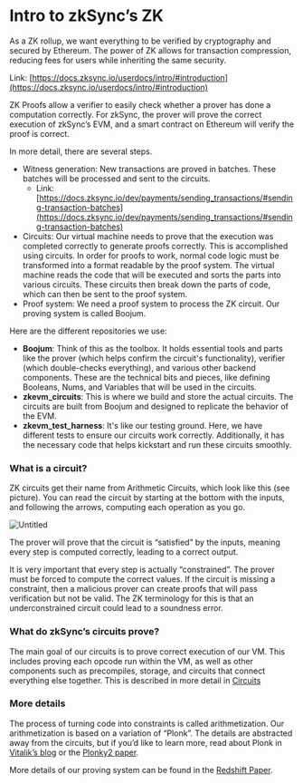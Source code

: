 # Intro to zkSync’s ZK

As a ZK rollup, we want everything to be verified by cryptography and secured by Ethereum. The power of ZK allows for transaction compression, reducing fees for users while inheriting the same security.

Link: [https://docs.zksync.io/userdocs/intro/#introduction](https://docs.zksync.io/userdocs/intro/#introduction)

ZK Proofs allow a verifier to easily check whether a prover has done a computation correctly. For zkSync, the prover will prove the correct execution of zkSync’s EVM, and a smart contract on Ethereum will verify the proof is correct. 

In more detail, there are several steps.

- Witness generation: New transactions are proved in batches. These batches will be processed and sent to the circuits.
    - Link: [https://docs.zksync.io/dev/payments/sending_transactions/#sending-transaction-batches](https://docs.zksync.io/dev/payments/sending_transactions/#sending-transaction-batches)
- Circuits: Our virtual machine needs to prove that the execution was completed correctly to generate proofs correctly. This is accomplished using circuits. In order for proofs to work, normal code logic must be transformed into a format readable by the proof system. The virtual machine reads the code that will be executed and sorts the parts into various circuits. These circuits then break down the parts of code, which can then be sent to the proof system.
- Proof system: We need a proof system to process the ZK circuit. Our proving system is called Boojum.

Here are the different repositories we use:

- **Boojum**: Think of this as the toolbox. It holds essential tools and parts like the prover (which helps confirm the circuit's functionality), verifier (which double-checks everything), and various other backend components. These are the technical bits and pieces, like defining Booleans, Nums, and Variables that will be used in the circuits.
- **zkevm_circuits**: This is where we build and store the actual circuits. The circuits are built from Boojum and designed to replicate the behavior of the EVM.
- **zkevm_test_harness**: It's like our testing ground. Here, we have different tests to ensure our circuits work correctly. Additionally, it has the necessary code that helps kickstart and run these circuits smoothly.

### What is a circuit?

ZK circuits get their name from Arithmetic Circuits, which look like this (see picture). You can read the circuit by starting at the bottom with the inputs, and following the arrows, computing each operation as you go.

![Untitled](Intro%20to%20zkSync%E2%80%99s%20ZK/circuit.png)

The prover will prove that the circuit is “satisfied” by the inputs, meaning every step is computed correctly, leading to a correct output.

It is very important that every step is actually “constrained”. The prover must be forced to compute the correct values. If the circuit is missing a constraint, then a malicious prover can create proofs that will pass verification but not be valid. The ZK terminology for this is that an underconstrained circuit could lead to a soundness error.

### What do zkSync’s circuits prove?

The main goal of our circuits is to prove correct execution of our VM. This includes proving each opcode run within the VM, as well as other components such as precompiles, storage, and circuits that connect everything else together. This is described in more detail in [Circuits](https://github.com/code-423n4/2023-10-zksync/blob/main/docs/Circuits%20Section/Circuits.md) 

### More details

The process of turning code into constraints is called arithmetization. Our arithmetization is based on a variation of “Plonk”. The details are abstracted away from the circuits, but if you’d like to learn more, read about Plonk in [Vitalik’s blog](https://vitalik.ca/general/2019/09/22/plonk.html) or the [Plonky2 paper](https://github.com/mir-protocol/plonky2/blob/main/plonky2/plonky2.pdf). 

More details of our proving system can be found in the [Redshift Paper](https://eprint.iacr.org/2019/1400.pdf).

